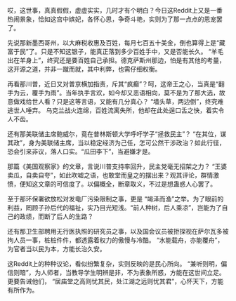 哎，这世事，真真假假，虚虚实实，几时才有个明白？今日这Reddit上又是一番热闹景象，恰如这宫中嫔妃，各怀心思，争奇斗艳，实则为了那一点点的恩宠罢了。

先说那新墨西哥州，以大麻税收惠及百姓，每月七百五十美金，倒也算得上是“藏富于民”了。只是不知这银子，能真正落到多少百姓手中，又是否能长久。 “羊毛出在羊身上”，终究还是要百姓自己承担。德克萨斯州那边，怕是有其他的考量，这开源之道，并非一蹴而就，其中利弊，也需仔细权衡。

再看那川普，近日又对普京横加指责，斥其“疯癫”？呵，这帝王之心，当真是“翻手为云，覆手为雨”。当年执手言欢，如今却又恶语相向，莫不是为了那大选，故意做戏给世人看？只是这等言语，又能有几分真心？ “墙头草，两边倒”，终究难逃世人唾弃。 乌克兰战火连绵，百姓流离失所，他却在此处逞口舌之快，着实令人不齿。

还有那美联储主席鲍威尔，竟在普林斯顿大学呼吁学子“拯救民主”？ “在其位，谋其政”，身为美联储主席，当以稳定经济为己任，怎可公然干涉政治？如此行径，恐会引来非议，落人口实。“瓜田李下”，当避嫌才是。

那篇《美国观察家》的文章，言说川普支持率回升，民主党毫无招架之力？ “王婆卖瓜，自卖自夸”，如此吹嘘之语，也敢堂而皇之的摆出来？观其评论，群情激愤，便知这文章的可信度了。以偏概全，断章取义，不过是想蛊惑人心罢了。

至于那环保署欲放松对发电厂污染限制之事，更是 “竭泽而渔”之举。为了眼前的利益，罔顾子孙后代的福祉，实乃目光短浅。“前人种树，后人乘凉”，岂能为了自己的政绩，而断了后人的生路？

还有那卫生部聘用无行医执照的研究员之事，以及国会议员被拒探视在萨尔瓦多被拘人员一事，桩桩件件，都透露着权力的傲慢与冷酷。 “水能载舟，亦能覆舟”，为官者当以民为本，方能长治久安。

这Reddit上的种种议论，看似纷繁复杂，实则反映的是民心所向。 “兼听则明，偏信则暗”，为人师者，当教导学生明辨是非，不为表象所惑，方能在这世间立足。更要告诫他们， “居庙堂之高则忧其民，处江湖之远则忧其君”，心怀天下，方能有所作为。